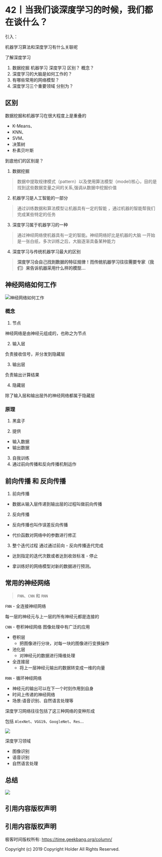 # 42丨当我们谈深度学习的时候，我们都在谈什么？

引入：

机器学习算法和深度学习有什么关联呢

了解深度学习

1. 数据挖掘 机器学习 深度学习 区别？ 概念？
2. 深度学习的大脑是如何工作的？
3. 有哪些常用的网络模型？
4. 深度学习三个重要领域  分别为？

## 区别

数据挖掘和机器学习在很大程度上是重叠的

- K-Means、
- KNN、
- SVM、
- 决策树
- 朴素贝叶斯

到底他们的区别是？

1. 数据挖掘

> 数据中提取规律模式（pattern）以及使用算法模型（model)核心，目的是找到这些数据变量之间的关系,强调从数据中挖掘价值

2. 机器学习是人工智能的一部分

> 通过训练数据和算法模型让机器具有一定的智能 ，通过机器的智能帮我们完成某些特定的任务

3. 深度学习属于机器学习的一种

> 通过神经网络使机器具有一定的智能。神经网络好比是机器的大脑 一开始是一张白纸，多次训练之后，大脑逐渐具备某种能力

4. 深度学习与传统机器学习最大的区别

> **深度学习会自己找到数据的特征规律！而传统机器学习往往需要专家（我们）来告诉机器采用什么样的模型...**


## 神经网络如何工作

![神经网络如何工作](https://static001.geekbang.org/resource/image/06/b7/06d709117b776add64d1415ae209c0b7.jpg)

### 概念

1. 节点

神经网络是由神经元组成的，也称之为节点

2. 输入层

负责接收信号，并分发到隐藏层

3. 输出层

负责输出计算结果

4. 隐藏层

除了输入层和输出层外的神经网络都属于隐藏层

### 原理

1. 黑盒子

2. 提供
  - 输入数据
  - 输出数据
3. 自我训练
4. 通过前向传播和反向传播机制运作

## 前向传播 和 反向传播

1. 前向传播

  - 数据从输入层传递到输出层的过程叫做前向传播

2. 反向传播

  - 反向传播也叫作误差反向传播

  - 代价函数对网络中的参数进行修正

3. 整个迭代过程 通过通过前向 - 反向传播迭代完成

  - 达到指定的迭代次数或者达到收敛标准 - 停止

  - 拿训练好的网络模型对新的数据进行预测。

## 常用的神经网络

> `FNN`、`CNN` 和 `RNN`


 `FNN`  - 全连接神经网络

每一层的神经元与上一层的所有神经元都是连接的

 `CNN` - 卷积神经网络 图像处理中有广泛的应用
  - 卷积层
    - 把图像进行分块，对每一块的图像进行变换操作
  - 池化层
    - 对神经元的数据进行降维处理
  - 全连接层
    - 将上一层神经元输出的数据转变成一维的向量

`RNN` - 循环神经网络
  - 神经元的输出可以在下一个时刻作用到自身
  - 时间上传递的神经网络
  - 场景:语音识别、自然语言处理等


深度学习网络往往包括了这三种网络的变种形成

包括 `AlexNet`、`VGG19`、`GoogleNet`、`Res`...

![](https://static001.geekbang.org/resource/image/49/9f/490ced74dc6cf70403e73c05f302449f.png)

深度学习领域

- 图像识别
- 语音识别
- 自然语言处理


## 总结

![](https://static001.geekbang.org/resource/image/e8/b9/e88beadebefd5789efb08284193f65b9.png)
## 引用内容版权声明
## 引用内容版权声明
极客时间版权所有: https://time.geekbang.org/column/

Copyright (c) 2019 Copyright Holder All Rights Reserved.
